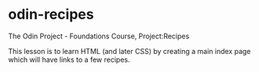 # odin-recipes
The Odin Project - Foundations Course, Project:Recipes

This lesson is to learn HTML (and later CSS) by creating a main index page which will have links to a few recipes. 
